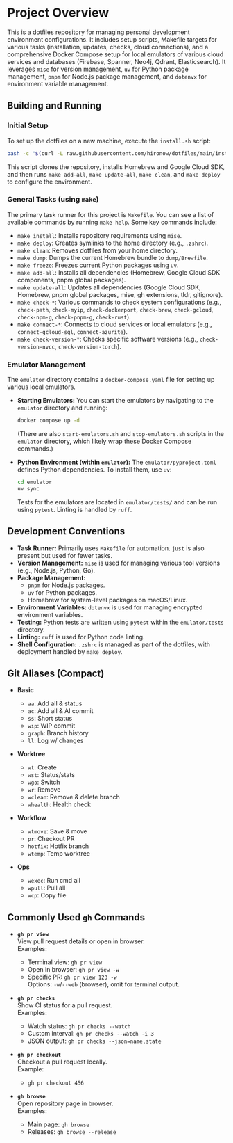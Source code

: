 # Project Overview

This is a dotfiles repository for managing personal development environment configurations. It includes setup scripts, Makefile targets for various tasks (installation, updates, checks, cloud connections), and a comprehensive Docker Compose setup for local emulators of various cloud services and databases (Firebase, Spanner, Neo4j, Qdrant, Elasticsearch). It leverages `mise` for version management, `uv` for Python package management, `pnpm` for Node.js package management, and `dotenvx` for environment variable management.

## Building and Running

### Initial Setup

To set up the dotfiles on a new machine, execute the `install.sh` script:

```bash
bash -c "$(curl -L raw.githubusercontent.com/hironow/dotfiles/main/install.sh)"
```

This script clones the repository, installs Homebrew and Google Cloud SDK, and then runs `make add-all`, `make update-all`, `make clean`, and `make deploy` to configure the environment.

### General Tasks (using `make`)

The primary task runner for this project is `Makefile`. You can see a list of available commands by running `make help`. Some key commands include:

* `make install`: Installs repository requirements using `mise`.
* `make deploy`: Creates symlinks to the home directory (e.g., `.zshrc`).
* `make clean`: Removes dotfiles from your home directory.
* `make dump`: Dumps the current Homebrew bundle to `dump/Brewfile`.
* `make freeze`: Freezes current Python packages using `uv`.
* `make add-all`: Installs all dependencies (Homebrew, Google Cloud SDK components, pnpm global packages).
* `make update-all`: Updates all dependencies (Google Cloud SDK, Homebrew, pnpm global packages, mise, gh extensions, tldr, gitignore).
* `make check-*`: Various commands to check system configurations (e.g., `check-path`, `check-myip`, `check-dockerport`, `check-brew`, `check-gcloud`, `check-npm-g`, `check-pnpm-g`, `check-rust`).
* `make connect-*`: Connects to cloud services or local emulators (e.g., `connect-gcloud-sql`, `connect-azurite`).
* `make check-version-*`: Checks specific software versions (e.g., `check-version-nvcc`, `check-version-torch`).

### Emulator Management

The `emulator` directory contains a `docker-compose.yaml` file for setting up various local emulators.

* **Starting Emulators:**
    You can start the emulators by navigating to the `emulator` directory and running:

    ```bash
    docker compose up -d
    ```

    (There are also `start-emulators.sh` and `stop-emulators.sh` scripts in the `emulator` directory, which likely wrap these Docker Compose commands.)
* **Python Environment (within `emulator`):**
    The `emulator/pyproject.toml` defines Python dependencies. To install them, use `uv`:

    ```bash
    cd emulator
    uv sync
    ```

    Tests for the emulators are located in `emulator/tests/` and can be run using `pytest`. Linting is handled by `ruff`.

## Development Conventions

* **Task Runner:** Primarily uses `Makefile` for automation. `just` is also present but used for fewer tasks.
* **Version Management:** `mise` is used for managing various tool versions (e.g., Node.js, Python, Go).
* **Package Management:**
  * `pnpm` for Node.js packages.
  * `uv` for Python packages.
  * Homebrew for system-level packages on macOS/Linux.
* **Environment Variables:** `dotenvx` is used for managing encrypted environment variables.
* **Testing:** Python tests are written using `pytest` within the `emulator/tests` directory.
* **Linting:** `ruff` is used for Python code linting.
* **Shell Configuration:** `.zshrc` is managed as part of the dotfiles, with deployment handled by `make deploy`.

## Git Aliases (Compact)

* **Basic**
  * `aa`: Add all & status
  * `ac`: Add all & AI commit
  * `ss`: Short status
  * `wip`: WIP commit
  * `graph`: Branch history
  * `ll`: Log w/ changes

* **Worktree**
  * `wt`: Create
  * `wst`: Status/stats
  * `wgo`: Switch
  * `wr`: Remove
  * `wclean`: Remove & delete branch
  * `whealth`: Health check

* **Workflow**
  * `wtmove`: Save & move
  * `pr`: Checkout PR
  * `hotfix`: Hotfix branch
  * `wtemp`: Temp worktree

* **Ops**
  * `wexec`: Run cmd all
  * `wpull`: Pull all
  * `wcp`: Copy file

## Commonly Used `gh` Commands

* **`gh pr view`**  
  View pull request details or open in browser.  
  Examples:  
  * Terminal view: `gh pr view`  
  * Open in browser: `gh pr view -w`  
  * Specific PR: `gh pr view 123 -w`  
  Options: `-w`/`--web` (browser), omit for terminal output.

* **`gh pr checks`**  
  Show CI status for a pull request.  
  Examples:  
  * Watch status: `gh pr checks --watch`  
  * Custom interval: `gh pr checks --watch -i 3`  
  * JSON output: `gh pr checks --json=name,state`

* **`gh pr checkout`**  
  Checkout a pull request locally.  
  Example:  
  * `gh pr checkout 456`

* **`gh browse`**  
  Open repository page in browser.  
  Examples:  
  * Main page: `gh browse`  
  * Releases: `gh browse --release`
